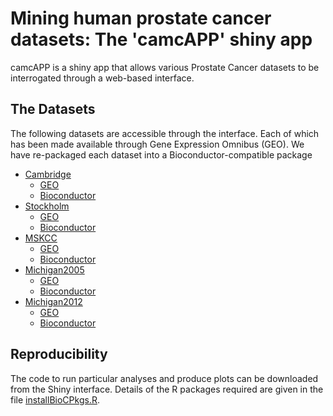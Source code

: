 # Mining human prostate cancer datasets: The 'camcAPP' shiny app

camcAPP is a shiny app that allows various Prostate Cancer datasets to be interrogated through a web-based interface.



## The Datasets

The following datasets are accessible through the interface. Each of which has been made available through Gene Expression Omnibus (GEO). We have re-packaged each dataset into a Bioconductor-compatible package

- [Cambridge](http://www.sciencedirect.com/science/article/pii/S2352396415300712)
    + [GEO](https://www.ncbi.nlm.nih.gov/geo/query/acc.cgi?acc=GSE70768)
    + [Bioconductor](http://bioconductor.org/packages/release/data/experiment/html/prostateCancerCamcap.html)
- [Stockholm](http://www.sciencedirect.com/science/article/pii/S2352396415300712)
    + [GEO](https://www.ncbi.nlm.nih.gov/geo/query/acc.cgi?acc=GSE70769)
    + [Bioconductor](http://bioconductor.org/packages/release/data/experiment/html/prostateCancerStockholm.html)
- [MSKCC](http://www.nature.com/nature/journal/v487/n7406/full/nature11125.html)
    + [GEO](https://www.ncbi.nlm.nih.gov/geo/query/acc.cgi?acc=GSE21034)
    + [Bioconductor](http://bioconductor.org/packages/release/data/experiment/html/prostateCancerTaylor.html)
- [Michigan2005](http://www.sciencedirect.com/science/article/pii/S1535610805003053)
    + [GEO](https://www.ncbi.nlm.nih.gov/geo/query/acc.cgi?acc=GSE3325)
    + [Bioconductor](http://bioconductor.org/packages/release/data/experiment/html/prostateCancerVarambally.html)
- [Michigan2012](http://www.nature.com/nature/journal/v487/n7406/full/nature11125.html)
    + [GEO](https://www.ncbi.nlm.nih.gov/geo/query/acc.cgi?acc=GSE35988)
    + [Bioconductor](http://bioconductor.org/packages/release/data/experiment/html/prostateCancerGrasso.html)

## Reproducibility

The code to run particular analyses and produce plots can be downloaded from the Shiny interface. Details of the R packages required are given in the file [installBioCPkgs.R](https://raw.githubusercontent.com/crukci-bioinformatics/camcAPP/master/installBioCPkgs.R). 

